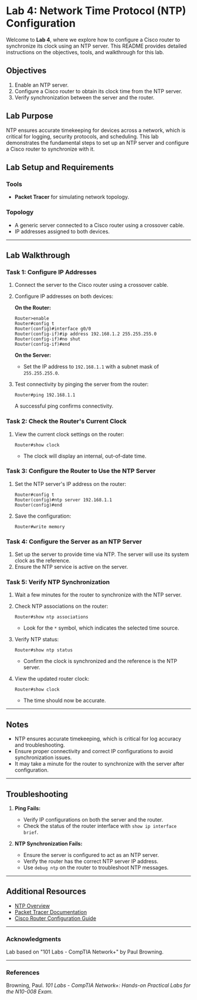 # Lab 4: Network Time Protocol (NTP) Configuration

Welcome to **Lab 4**, where we explore how to configure a Cisco router to synchronize its clock using an NTP server. This README provides detailed instructions on the objectives, tools, and walkthrough for this lab.

## Objectives

1. Enable an NTP server.
2. Configure a Cisco router to obtain its clock time from the NTP server.
3. Verify synchronization between the server and the router.

## Lab Purpose

NTP ensures accurate timekeeping for devices across a network, which is critical for logging, security protocols, and scheduling. This lab demonstrates the fundamental steps to set up an NTP server and configure a Cisco router to synchronize with it.

## Lab Setup and Requirements

### Tools

- **Packet Tracer** for simulating network topology.

### Topology

- A generic server connected to a Cisco router using a crossover cable.
- IP addresses assigned to both devices.

---

## Lab Walkthrough

### Task 1: Configure IP Addresses

1. Connect the server to the Cisco router using a crossover cable.
2. Configure IP addresses on both devices:

   **On the Router:**
   ```
   Router>enable
   Router#config t
   Router(config)#interface g0/0
   Router(config-if)#ip address 192.168.1.2 255.255.255.0
   Router(config-if)#no shut
   Router(config-if)#end
   ```

   **On the Server:**
   - Set the IP address to `192.168.1.1` with a subnet mask of `255.255.255.0`.

3. Test connectivity by pinging the server from the router:

   ```
   Router#ping 192.168.1.1
   ```

   A successful ping confirms connectivity.

### Task 2: Check the Router's Current Clock

1. View the current clock settings on the router:

   ```
   Router#show clock
   ```

   - The clock will display an internal, out-of-date time.

### Task 3: Configure the Router to Use the NTP Server

1. Set the NTP server's IP address on the router:

   ```
   Router#config t
   Router(config)#ntp server 192.168.1.1
   Router(config)#end
   ```

2. Save the configuration:

   ```
   Router#write memory
   ```

### Task 4: Configure the Server as an NTP Server

1. Set up the server to provide time via NTP. The server will use its system clock as the reference.
2. Ensure the NTP service is active on the server.

### Task 5: Verify NTP Synchronization

1. Wait a few minutes for the router to synchronize with the NTP server.
2. Check NTP associations on the router:

   ```
   Router#show ntp associations
   ```

   - Look for the `*` symbol, which indicates the selected time source.

3. Verify NTP status:

   ```
   Router#show ntp status
   ```

   - Confirm the clock is synchronized and the reference is the NTP server.

4. View the updated router clock:

   ```
   Router#show clock
   ```

   - The time should now be accurate.

---

## Notes

- NTP ensures accurate timekeeping, which is critical for log accuracy and troubleshooting.
- Ensure proper connectivity and correct IP configurations to avoid synchronization issues.
- It may take a minute for the router to synchronize with the server after configuration.

---

## Troubleshooting

1. **Ping Fails:**
   - Verify IP configurations on both the server and the router.
   - Check the status of the router interface with `show ip interface brief`.

2. **NTP Synchronization Fails:**
   - Ensure the server is configured to act as an NTP server.
   - Verify the router has the correct NTP server IP address.
   - Use `debug ntp` on the router to troubleshoot NTP messages.

---

## Additional Resources

- [NTP Overview](https://en.wikipedia.org/wiki/Network_Time_Protocol)
- [Packet Tracer Documentation](https://www.netacad.com/courses/packet-tracer)
- [Cisco Router Configuration Guide](https://www.cisco.com/c/en/us/td/docs/routers/)

---

### **Acknowledgments**
Lab based on "101 Labs - CompTIA Network+" by Paul Browning.

---

### **References**
Browning, Paul. *101 Labs - CompTIA Network+: Hands-on Practical Labs for the N10-008 Exam.*
